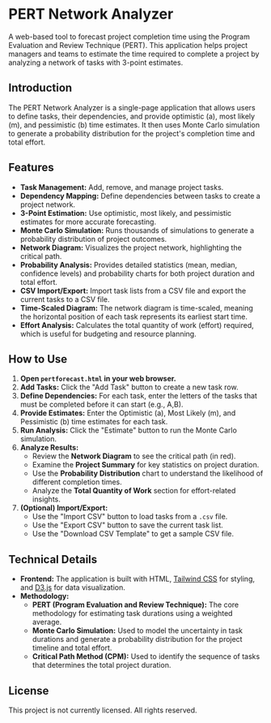 # PERT Network Analyzer

A web-based tool to forecast project completion time using the Program Evaluation and Review Technique (PERT). This application helps project managers and teams to estimate the time required to complete a project by analyzing a network of tasks with 3-point estimates.

## Introduction

The PERT Network Analyzer is a single-page application that allows users to define tasks, their dependencies, and provide optimistic (a), most likely (m), and pessimistic (b) time estimates. It then uses Monte Carlo simulation to generate a probability distribution for the project's completion time and total effort.

## Features

- **Task Management:** Add, remove, and manage project tasks.
- **Dependency Mapping:** Define dependencies between tasks to create a project network.
- **3-Point Estimation:** Use optimistic, most likely, and pessimistic estimates for more accurate forecasting.
- **Monte Carlo Simulation:** Runs thousands of simulations to generate a probability distribution of project outcomes.
- **Network Diagram:** Visualizes the project network, highlighting the critical path.
- **Probability Analysis:** Provides detailed statistics (mean, median, confidence levels) and probability charts for both project duration and total effort.
- **CSV Import/Export:** Import task lists from a CSV file and export the current tasks to a CSV file.
- **Time-Scaled Diagram:** The network diagram is time-scaled, meaning the horizontal position of each task represents its earliest start time.
- **Effort Analysis:** Calculates the total quantity of work (effort) required, which is useful for budgeting and resource planning.

## How to Use

1.  **Open `pertforecast.html` in your web browser.**
2.  **Add Tasks:** Click the "Add Task" button to create a new task row.
3.  **Define Dependencies:** For each task, enter the letters of the tasks that must be completed before it can start (e.g., A,B).
4.  **Provide Estimates:** Enter the Optimistic (a), Most Likely (m), and Pessimistic (b) time estimates for each task.
5.  **Run Analysis:** Click the "Estimate" button to run the Monte Carlo simulation.
6.  **Analyze Results:**
    *   Review the **Network Diagram** to see the critical path (in red).
    *   Examine the **Project Summary** for key statistics on project duration.
    *   Use the **Probability Distribution** chart to understand the likelihood of different completion times.
    *   Analyze the **Total Quantity of Work** section for effort-related insights.
7.  **(Optional) Import/Export:**
    *   Use the "Import CSV" button to load tasks from a `.csv` file.
    *   Use the "Export CSV" button to save the current task list.
    *   Use the "Download CSV Template" to get a sample CSV file.

## Technical Details

- **Frontend:** The application is built with HTML, [Tailwind CSS](https://tailwindcss.com/) for styling, and [D3.js](https://d3js.org/) for data visualization.
- **Methodology:**
    - **PERT (Program Evaluation and Review Technique):** The core methodology for estimating task durations using a weighted average.
    - **Monte Carlo Simulation:** Used to model the uncertainty in task durations and generate a probability distribution for the project timeline and total effort.
    - **Critical Path Method (CPM):** Used to identify the sequence of tasks that determines the total project duration.

## License

This project is not currently licensed. All rights reserved.
